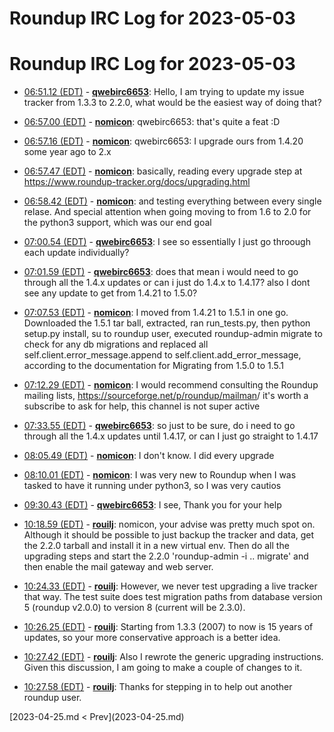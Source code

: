 # Roundup IRC Log for 2023-05-03 #
# Roundup IRC Log for 2023-05-03
* <a href="#06:51.12" id="06:51.12">06:51.12 (EDT)</a> - __[qwebirc6653](https://github.com/qwebirc6653)__: Hello, I am trying to update my issue tracker from 1.3.3 to 2.2.0, what would be the easiest way of doing that?

* <a href="#06:57.00" id="06:57.00">06:57.00 (EDT)</a> - __[nomicon](https://github.com/nomicon)__: qwebirc6653: that's quite a feat :D
* <a href="#06:57.16" id="06:57.16">06:57.16 (EDT)</a> - __[nomicon](https://github.com/nomicon)__: qwebirc6653: I upgrade ours from 1.4.20 some year ago to 2.x

* <a href="#06:57.47" id="06:57.47">06:57.47 (EDT)</a> - __[nomicon](https://github.com/nomicon)__: basically, reading every upgrade step at <https://www.roundup-tracker.org/docs/upgrading.html>

* <a href="#06:58.42" id="06:58.42">06:58.42 (EDT)</a> - __[nomicon](https://github.com/nomicon)__: and testing everything between every single relase. And special attention when going moving to from 1.6 to 2.0 for the python3 support, which was our end goal

* <a href="#07:00.54" id="07:00.54">07:00.54 (EDT)</a> - __[qwebirc6653](https://github.com/qwebirc6653)__: I see so essentially I just go throough each update individually?

* <a href="#07:01.59" id="07:01.59">07:01.59 (EDT)</a> - __[qwebirc6653](https://github.com/qwebirc6653)__: does that mean i would need to go through all the 1.4.x updates or can i just do 1.4.x to 1.4.17? also I dont see any update to get from 1.4.21 to 1.5.0?

* <a href="#07:07.53" id="07:07.53">07:07.53 (EDT)</a> - __[nomicon](https://github.com/nomicon)__: I moved from 1.4.21 to 1.5.1 in one go. Downloaded the 1.5.1 tar ball, extracted, ran run_tests.py, then python setup.py install, su to roundup user, executed roundup-admin migrate to check for any db migrations and replaced all self.client.error_message.append to self.client.add_error_message, according to the documentation for Migrating from 1.5.0 to 1.5.1

* <a href="#07:12.29" id="07:12.29">07:12.29 (EDT)</a> - __[nomicon](https://github.com/nomicon)__: I would recommend consulting the Roundup mailing lists, <https://sourceforge.net/p/roundup/mailman>/  it's worth a subscribe to ask for help, this channel is not super active

* <a href="#07:33.55" id="07:33.55">07:33.55 (EDT)</a> - __[qwebirc6653](https://github.com/qwebirc6653)__: so just to be sure, do i need to go through all the 1.4.x updates until 1.4.17, or can I just go straight to 1.4.17

* <a href="#08:05.49" id="08:05.49">08:05.49 (EDT)</a> - __[nomicon](https://github.com/nomicon)__: I don't know. I did every upgrade

* <a href="#08:10.01" id="08:10.01">08:10.01 (EDT)</a> - __[nomicon](https://github.com/nomicon)__: I was very new to Roundup when I was tasked to have it running under python3, so I was very cautios

* <a href="#09:30.43" id="09:30.43">09:30.43 (EDT)</a> - __[qwebirc6653](https://github.com/qwebirc6653)__: I see, Thank you for your help

* <a href="#10:18.59" id="10:18.59">10:18.59 (EDT)</a> - __[rouilj](https://github.com/rouilj)__: nomicon, your advise was pretty much spot on. Although it should be possible to just backup the tracker and data, get the 2.2.0 tarball and install it in a new virtual env. Then do all the upgrading steps and start the 2.2.0 'roundup-admin -i .. migrate' and then enable the mail gateway and web server.

* <a href="#10:24.33" id="10:24.33">10:24.33 (EDT)</a> - __[rouilj](https://github.com/rouilj)__: However, we never test upgrading a live tracker that way. The test suite does test migration paths from database version 5 (roundup v2.0.0)  to version 8 (current will be 2.3.0).

* <a href="#10:26.25" id="10:26.25">10:26.25 (EDT)</a> - __[rouilj](https://github.com/rouilj)__: Starting from 1.3.3 (2007) to now is 15 years of updates, so your more conservative approach is a better idea.

* <a href="#10:27.42" id="10:27.42">10:27.42 (EDT)</a> - __[rouilj](https://github.com/rouilj)__: Also I rewrote the generic upgrading instructions. Given this discussion, I am going to make a couple of changes to it.
* <a href="#10:27.58" id="10:27.58">10:27.58 (EDT)</a> - __[rouilj](https://github.com/rouilj)__: Thanks for stepping in to help out another roundup user.

<div class="inpage-footer">
[2023-04-25.md < Prev](2023-04-25.md)
</div>
